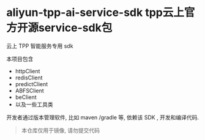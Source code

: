 # aliyun-tpp-ai-service-sdk tpp云上官方开源service-sdk包

云上 TPP 智能服务专用 sdk

本项目包含 

* httpClient
* redisClient
* predictClient
* ABFSClient
* beClient
* 以及一些工具类

开发者通过版本管理软件, 比如 maven /gradle 等, 依赖该 SDK , 开发和编译代码.

> 本仓库仅用于镜像, 请勿提交代码
